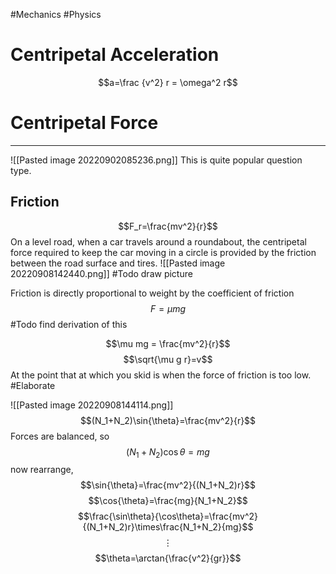 #Mechanics #Physics 

# Centripetal Acceleration
$$a=\frac {v^2} r = \omega^2 r$$

# Centripetal Force
---
![[Pasted image 20220902085236.png]]
This is quite popular question type.

## Friction
$$F_r=\frac{mv^2}{r}$$
On a level road, when a car travels around a roundabout, the centripetal force required to keep the car moving in a circle is provided by the friction between the road surface and tires.
![[Pasted image 20220908142440.png]] #Todo draw picture

Friction is directly proportional to weight by the coefficient of friction
$$F=\mu mg$$
#Todo find derivation of this

$$\mu mg = \frac{mv^2}{r}$$
$$\sqrt{\mu g r}=v$$
At the point that at which you skid is when the force of friction is too low. #Elaborate 

![[Pasted image 20220908144114.png]]
$$(N_1+N_2)\sin{\theta}=\frac{mv^2}{r}$$
Forces are balanced, so
$$(N_1+N_2)\cos{\theta}=mg$$
now rearrange,
$$\sin{\theta}=\frac{mv^2}{(N_1+N_2)r}$$
$$\cos{\theta}=\frac{mg}{N_1+N_2}$$
$$\frac{\sin\theta}{\cos\theta}=\frac{mv^2}{(N_1+N_2)r}\times\frac{N_1+N_2}{mg}$$
$$\vdots$$
$$\theta=\arctan{\frac{v^2}{gr}}$$
